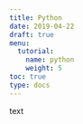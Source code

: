 ```yaml
---
title: Python
date: 2019-04-22
draft: true
menu:
  tutorial:
    name: python
    weight: 5
toc: true
type: docs
---
```


 text



